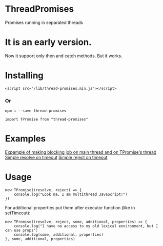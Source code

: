 # ThreadPromises

Promises running in separated threads

# It is an early version.

Now it support only then and catch methods. But it works.

# Installing

```
<script src="/lib/thread-promises.min.js"></script>
```

### Or

```
npm i --save thread-promises
```

```
import TPromise from "thread-promises"
```

# Examples

[Expample of making blocking job on main thread and on TPromise's thread](https://github.com/kshshe/ThreadPromises/tree/master/examples/BlockingTask)
[Simple resolve on timeout](https://github.com/kshshe/ThreadPromises/tree/master/examples/simpleTimeout)
[Simple reject on timeout](https://github.com/kshshe/ThreadPromises/tree/master/examples/simpleReject)

# Usage

```
new TPromise((resolve, reject) => {
    console.log("Look ma, I am multithread JavaScript!")
})
```

For additional properties put them after executor function (like in setTimeout):

```
new TPromise((resolve, reject, some, additional, properties) => {
    console.log("I have no access to my old lexical environment, but I can use props")
    console.log(some, additional, properties)
}, some, additional, properties)
```
